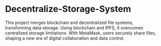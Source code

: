 # Decentralize-Storage-System
This project merges blockchain and decentralized file systems, transforming data storage. Using blockchain and IPFS, it overcomes centralized storage limitations. With MetaMask, users securely share files, shaping a new era of digital collaboration and data control.

